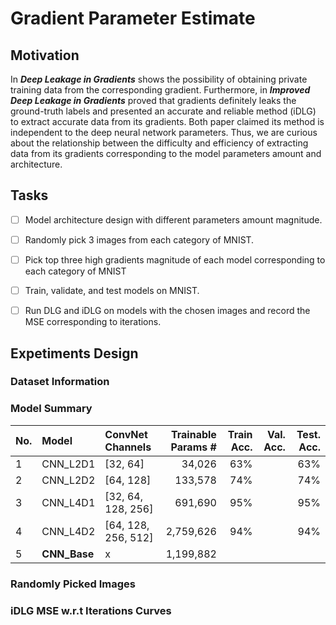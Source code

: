 # Gradient Parameter Estimate

## Motivation

In ***Deep Leakage in Gradients*** shows the possibility of obtaining private training data from the corresponding gradient. Furthermore, in ***Improved Deep Leakage in Gradients*** proved that gradients definitely leaks the ground-truth labels and presented an accurate and reliable method (iDLG) to extract accurate data from its gradients. Both paper claimed its method is independent to the deep neural network parameters. Thus, we are curious about the relationship between the difficulty and efficiency of extracting data from its gradients corresponding to the model parameters amount and architecture.

## Tasks

- [ ] Model architecture design with different parameters amount magnitude.
- [ ] Randomly pick 3 images from each category of MNIST.
- [ ] Pick top three high gradients magnitude of each model corresponding to each category of MNIST
- [ ] Train, validate, and test models on MNIST.
- [ ] Run DLG and iDLG on models with the chosen images and record the MSE corresponding to iterations.



## Expetiments Design

### Dataset Information



### Model Summary

| No.  | Model        | ConvNet Channels    | Trainable Params # | Train Acc. | Val. Acc. | Test. Acc. |
| :--- | :----------- | :------------------ | -----------------: | ---------: | --------: | ---------: |
| 1    | CNN_L2D1     | [32, 64]            |             34,026 |        63% |           |        63% |
| 2    | CNN_L2D2     | [64, 128]           |            133,578 |        74% |           |        74% |
| 3    | CNN_L4D1     | [32, 64, 128, 256]  |            691,690 |        95% |           |        95% |
| 4    | CNN_L4D2     | [64, 128, 256, 512] |          2,759,626 |        94% |           |        94% |
| 5    | **CNN_Base** | x                   |          1,199,882 |            |           |            |



### Randomly Picked Images



### iDLG MSE w.r.t Iterations Curves